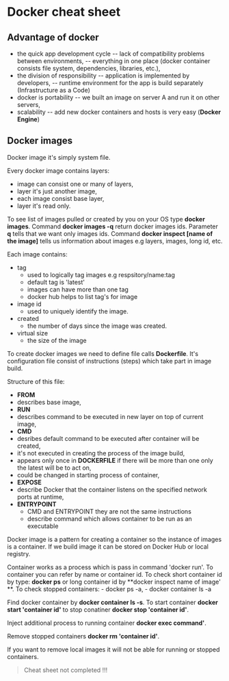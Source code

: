 # Docker cheat sheet

## Advantage of docker
 - the quick app development cycle
   -- lack of compatibility problems between environments,
   -- everything in one place (docker container consists file system, dependencies, libraries, etc.),
 - the division of responsibility
   -- application is implemented by developers,
   -- runtime environment for the app is build separately (Infrastructure as a Code)
 - docker is portability
   -- we built an image on server A and run it on other servers,
 - scalability
   -- add new docker containers and hosts is very easy (**Docker Engine**)

## Docker images
Docker image it's simply system file.

Every docker image contains layers:
- image can consist one or many of layers,
- layer it's just another image,
- each image consist base layer,
- layer it's read only. 

To see list of images pulled or created by you on your OS type **docker images**. Command **docker images -q** return docker images ids. Parameter **q** tells that we want only images ids. Command **docker inspect [name of the image]** tells us information about images e.g layers, images, long id, etc.

Each image contains:
- tag  
  - used to logically tag images e.g respsitory/name:tag
  - default tag is 'latest'
  - images can have more than one tag
  - docker hub helps to list tag's for image
- image id
  - used to uniquely identify the image.
- created 
  - the number of days since the image was created.
- virtual size 
  - the size of the image 

To create docker images we need to define file calls **Dockerfile**. It's configuration file consist of instructions (steps) which take part in image build.

Structure of this file:
- **FROM**
 - describes base image,
- **RUN**
 - describes command to be executed in new layer on top of current image,
- **CMD**
 - desribes default command to be executed after container will be created,
 - it's not executed in creating the process of the image build,
 - appears only once in **DOCKERFILE** if there will be more than one only the latest will be to act on,
 - could be changed in starting process of container,
- **EXPOSE**
 - describe Docker that the container listens on the specified network ports at runtime,
- **ENTRYPOINT**
  - CMD and ENTRYPOINT they are not the same instructions
  - describe command which allows container to be run as an executable 
 
 Docker image is a pattern for creating a container so the instance of images is a container. If we build image it can be stored on Docker Hub or local registry. 

Container works as a process which is pass in command 'docker run'. To container you can refer by name or container id.
To check short container id by type: **docker ps** or long container id by **docker inspect name of image' **.  To check stopped containers:
	- docker ps -a,
	- docker container ls -a

Find docker container by **docker container ls -s**. To start container **docker start 'container id'** to stop conatiner **docker stop 'container id'**.

Inject additional process to running container **docker exec <containerID> command'**.

Remove stopped containers **docker rm 'container id'**.

If you want to remove local images it will not be able for running or stopped containers. 

> Cheat sheet not completed !!!
